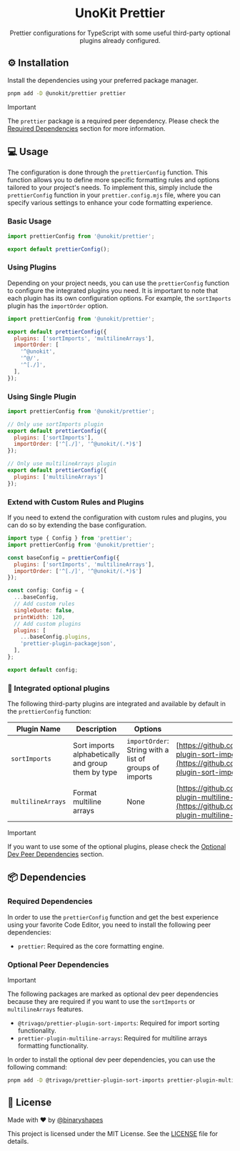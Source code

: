 <h1 align="center">
  <b>UnoKit Prettier</b>
</h1>

<p align="center">
  Prettier configurations for TypeScript with some useful third-party optional plugins already configured.
</p>

## ⚙️ Installation

Install the dependencies using your preferred package manager.

```bash
pnpm add -D @unokit/prettier prettier
```

> [!IMPORTANT]
> The `prettier` package is a required peer dependency. Please check the [Required Dependencies](#required-dependencies) section for more information.

## 💻 Usage

The configuration is done through the `prettierConfig` function. This function allows you to define more specific formatting rules and options tailored to your project's needs. To implement this, simply include the `prettierConfig` function in your `prettier.config.mjs` file, where you can specify various settings to enhance your code formatting experience.

### Basic Usage

```javascript
import prettierConfig from '@unokit/prettier';

export default prettierConfig();
```

### Using Plugins

Depending on your project needs, you can use the `prettierConfig` function to configure the integrated plugins you need. It is important to note that each plugin has its own configuration options. For example, the `sortImports` plugin has the `importOrder` option.

```javascript
import prettierConfig from '@unokit/prettier';

export default prettierConfig({
  plugins: ['sortImports', 'multilineArrays'],
  importOrder: [
    '^@unokit',
    '^@/',
    '^[./]',
  ],
});
```

### Using Single Plugin

```javascript
import prettierConfig from '@unokit/prettier';

// Only use sortImports plugin
export default prettierConfig({
  plugins: ['sortImports'],
  importOrder: ['^[./]', '^@unokit/(.*)$']
});

// Only use multilineArrays plugin
export default prettierConfig({
  plugins: ['multilineArrays']
});
```

### Extend with Custom Rules and Plugins

If you need to extend the configuration with custom rules and plugins, you can do so by extending the base configuration.

```javascript
import type { Config } from 'prettier';
import prettierConfig from '@unokit/prettier';

const baseConfig = prettierConfig({
  plugins: ['sortImports', 'multilineArrays'],
  importOrder: ['^[./]', '^@unokit/(.*)$']
});

const config: Config = {
  ...baseConfig,
  // Add custom rules
  singleQuote: false,
  printWidth: 120,
  // Add custom plugins
  plugins: [
    ...baseConfig.plugins,
    'prettier-plugin-packagejson',
  ],
};

export default config;
```

### 🔌 Integrated optional plugins

The following third-party plugins are integrated and available by default in the `prettierConfig` function:

| Plugin Name | Description | Options | Link |
|-------------|-------------|---------|------|
| `sortImports` | Sort imports alphabetically and group them by type | `importOrder`: String with a list of groups of imports | [https://github.com/trivago/prettier-plugin-sort-imports](https://github.com/trivago/prettier-plugin-sort-imports) |
| `multilineArrays` | Format multiline arrays | None | [https://github.com/trivago/prettier-plugin-multiline-arrays](https://github.com/electrovir/prettier-plugin-multiline-arrays) |

> [!IMPORTANT]
> If you want to use some of the optional plugins, please check the [Optional Dev Peer Dependencies](#optional-dev-peer-dependencies) section.

## 📦 Dependencies

### Required Dependencies <a id="required-dependencies"></a>

In order to use the `prettierConfig` function and get the best experience using your favorite Code Editor, you need to install the following peer dependencies:

- `prettier`: Required as the core formatting engine.

### Optional Peer Dependencies <a id="optional-dev-peer-dependencies"></a>

> [!IMPORTANT]
> The following packages are marked as optional dev peer dependencies because they are required
> if you want to use the `sortImports` or `multilineArrays` features.

- `@trivago/prettier-plugin-sort-imports`: Required for import sorting functionality.
- `prettier-plugin-multiline-arrays`: Required for multiline arrays formatting functionality.

In order to install the optional dev peer dependencies, you can use the following command:

```bash
pnpm add -D @trivago/prettier-plugin-sort-imports prettier-plugin-multiline-arrays
```

## 📄 License

Made with ❤️ by [@binaryshapes](https://github.com/binaryshapes)

This project is licensed under the MIT License. See the [LICENSE](LICENSE) file for details.
